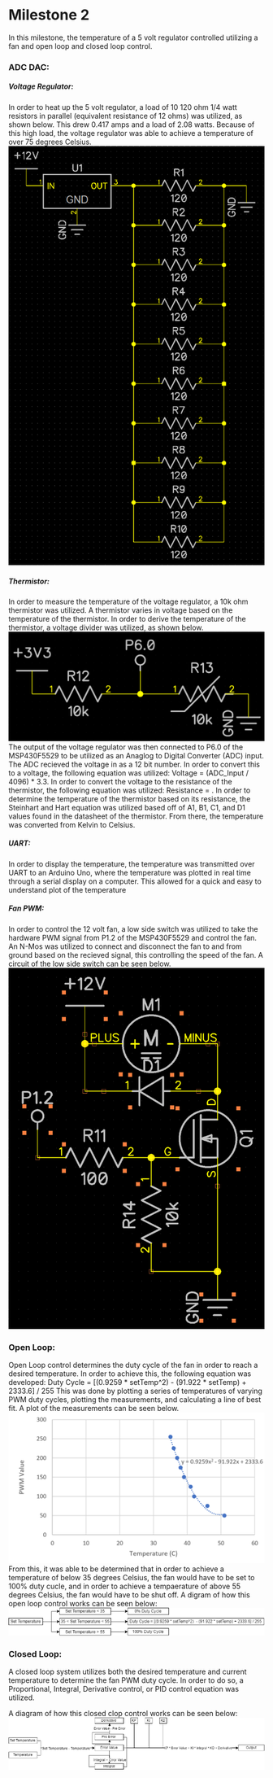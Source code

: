 # Milestone 2
In this milestone, the temperature of a 5 volt regulator controlled utilizing a fan and open loop and closed loop control.

### ADC DAC:

##### Voltage Regulator:
In order to heat up the 5 volt regulator, a load of 10 120 ohm 1/4 watt resistors in parallel (equivalent resistance of 12 ohms) was utilized, as shown below. This drew 0.417 amps and a load of 2.08 watts. Because of this high load, the voltage regulator was able to achieve a temperature of over 75 degrees Celsius.
![alt text](https://github.com/RU09342-F18/introtoembedded-f18-milestone2-russell-s-biggest-fan-s/blob/master/Figures/5V%20Regulator%20Circuit.PNG)

##### Thermistor:
In order to measure the temperature of the voltage regulator, a 10k ohm thermistor was utilized. A thermistor varies in voltage based on the temperature of the thermistor. In order to derive the temperature of the thermistor, a voltage divider was utilized, as shown below.
![alt text](https://github.com/RU09342-F18/introtoembedded-f18-milestone2-russell-s-biggest-fan-s/blob/master/Figures/Thermistor%20Circuit.PNG)
The output of the voltage regulator was then connected to P6.0 of the MSP430F5529 to be utilized as an Anaglog to Digital Converter (ADC) input. The ADC recieved the voltage in as a 12 bit number. In order to convert this to a voltage, the following equation was utilized: Voltage = (ADC_Input / 4096) * 3.3. In order to convert the voltage to the resistance of the thermistor, the following equation was utilized: Resistance = . In order to determine the temperature of the thermistor based on its resistance, the Steinhart and Hart equation was utilized based off of A1, B1, C1, and D1 values found in the datasheet of the thermistor. From there, the temperature was converted from Kelvin to Celsius.

##### UART:
In order to display the temperature, the temperature was transmitted over UART to an Arduino Uno, where the temperature was plotted in real time through a serial display on a computer. This allowed for a quick and easy to understand plot of the temperature

##### Fan PWM:
In order to control the 12 volt fan, a low side switch was utilized to take the hardware PWM signal from P1.2 of the MSP430F5529 and control the fan. An N-Mos was utilized to connect and disconnect the fan to and from ground based on the recieved signal, this controlling the speed of the fan. A circuit of the low side switch can be seen below.
![alt text](https://github.com/RU09342-F18/introtoembedded-f18-milestone2-russell-s-biggest-fan-s/blob/master/Figures/Low%20Side%20Fan%20Circuit.PNG)

### Open Loop:
Open Loop control determines the duty cycle of the fan in order to reach a desired temperature. In order to achieve this, the following equation was developed:
Duty Cycle = [(0.9259 * setTemp^2)  - (91.922 * setTemp) + 2333.6] / 255
This was done by plotting a series of temperatures of varying PWM duty cycles, plotting the measurements, and calculating a line of best fit. A plot of the measurements can be seen below.
![alt text](https://github.com/RU09342-F18/introtoembedded-f18-milestone2-russell-s-biggest-fan-s/blob/master/Figures/Open%20Loop%20Control%20Plot.PNG)
From this, it was able to be determined that in order to achieve a temperature of below 35 degrees Celsius, the fan would have to be set to 100% duty cucle, and in order to achieve a tempaerature of above 55 degrees Celsius, the fan would have to be shut off. A digram of how this open loop control works can be seen below: 
![alt text](https://github.com/RU09342-F18/introtoembedded-f18-milestone2-russell-s-biggest-fan-s/blob/master/Figures/Open%20Loop%20Block%20Diagram.png)

### Closed Loop:
A closed loop system utilizes both the desired temperature and current temperature to determine the fan PWM duty cycle. In order to do so, a Proportional, Integral, Derivative control, or PID control equation was utilized. 

A diagram of how this closed clop control works can be seen below:
![alt text](https://github.com/RU09342-F18/introtoembedded-f18-milestone2-russell-s-biggest-fan-s/blob/master/Figures/PID%20Block%20Diagram.png)
